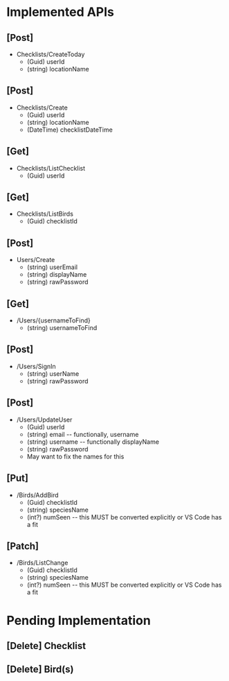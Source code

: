# Implemented APIs

## [Post]
- Checklists/CreateToday
    - (Guid) userId
    - (string) locationName

## [Post]
- Checklists/Create
    - (Guid) userId
    - (string) locationName
    - (DateTime) checklistDateTime

## [Get]
- Checklists/ListChecklist
    - (Guid) userId

## [Get]
- Checklists/ListBirds
    - (Guid) checklistId

## [Post]
- Users/Create
    - (string) userEmail
    - (string) displayName
    - (string) rawPassword

## [Get]
- /Users/{usernameToFind}
    - (string) usernameToFind

## [Post]
- /Users/SignIn
    - (string) userName
    - (string) rawPassword

## [Post]
- /Users/UpdateUser
    - (Guid) userId
    - (string) email -- functionally, username
    - (string) username -- functionally displayName
    - (string) rawPassword
    - May want to fix the names for this

## [Put]
- /Birds/AddBird
    - (Guid) checklistId
    - (string) speciesName
    - (int?) numSeen -- this MUST be converted explicitly or VS Code has a fit

## [Patch]
- /Birds/ListChange
    - (Guid) checklistId
    - (string) speciesName
    - (int?) numSeen -- this MUST be converted explicitly or VS Code has a fit

# Pending Implementation

## [Delete] Checklist
## [Delete] Bird(s)

